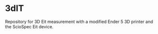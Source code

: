 # 3dIT
Repository for 3D Eit measurement with a modified Ender 5 3D printer and the ScioSpec Eit device.
